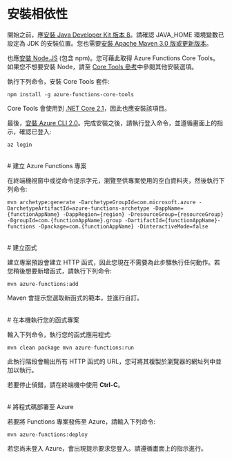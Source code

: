 # 安裝相依性

開始之前，應[安裝 Java Developer Kit 版本 8](https://go.microsoft.com/fwlink/?linkid=2016706)。請確認 JAVA\_HOME 環境變數已設定為 JDK 的安裝位置。您也需要[安裝 Apache Maven 3.0 版或更新版本](https://go.microsoft.com/fwlink/?linkid=2016384)。

也應[安裝 Node.JS](https://go.microsoft.com/fwlink/?linkid=2016195) (包含 npm)。您可藉此取得 Azure Functions Core Tools。如果您不想要安裝 Node，請至 [Core Tools 參考](https://go.microsoft.com/fwlink/?linkid=2016192)中參閱其他安裝選項。

執行下列命令，安裝 Core Tools 套件:

``` npm install -g azure-functions-core-tools ```

Core Tools 會使用到 [.NET Core 2.1](https://go.microsoft.com/fwlink/?linkid=2016373)，因此也應安裝該項目。

最後，[安裝 Azure CLI 2.0](https://go.microsoft.com/fwlink/?linkid=2016701)。完成安裝之後，請執行登入命令，並遵循畫面上的指示，確認已登入:

``` az login ```

<br/>
# 建立 Azure Functions 專案

在終端機視窗中或從命令提示字元，瀏覽至供專案使用的空白資料夾，然後執行下列命令:

``` mvn archetype:generate -DarchetypeGroupId=com.microsoft.azure -DarchetypeArtifactId=azure-functions-archetype -DappName={functionAppName} -DappRegion={region} -DresourceGroup={resourceGroup} -DgroupId=com.{functionAppName}.group -DartifactId={functionAppName}-functions -Dpackage=com.{functionAppName} -DinteractiveMode=false ```

<br/>
# 建立函式

建立專案預設會建立 HTTP 函式，因此您現在不需要為此步驟執行任何動作。若您稍後想要新增函式，請執行下列命令:

``` mvn azure-functions:add ```

Maven 會提示您選取新函式的範本，並進行自訂。

<br/>
# 在本機執行您的函式專案

輸入下列命令，執行您的函式應用程式:

``` mvn clean package mvn azure-functions:run ```

此執行階段會輸出所有 HTTP 函式的 URL，您可將其複製於瀏覽器的網址列中並加以執行。

若要停止偵錯，請在終端機中使用 **Ctrl-C**。

<br/>
# 將程式碼部署至 Azure

若要將 Functions 專案發佈至 Azure，請輸入下列命令:

``` mvn azure-functions:deploy ```

若您尚未登入 Azure，會出現提示要求您登入。請遵循畫面上的指示進行。
